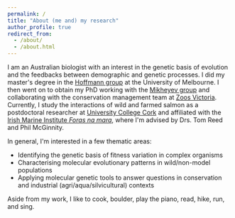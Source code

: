 ```yaml
---
permalink: /
title: "About (me and) my research"
author_profile: true
redirect_from:
  - /about/
  - /about.html
---
```


I am an Australian biologist with an interest in the genetic basis of evolution and the feedbacks between demographic and genetic processes. I did my master's degree in the [Hoffmann group](https://www.bio21.unimelb.edu.au/hoffmann-group) at the University of Melbourne. I then went on to obtain my PhD working with the [Mikheyev group](https://biology.anu.edu.au/research/research-groups/mikheyev-group-evolutionary-genomics) and collaborating with the conservation management team at [Zoos Victoria](https://www.zoo.org.au/). Currently, I study the interactions of wild and farmed salmon as a postdoctoral researcher at [University College Cork](https://www.ucc.ie/en/) and affiliated with the [Irish Marine Institute *Foras na mara*](https://www.marine.ie/), where I'm advised by Drs. Tom Reed and Phil McGinnity.

In general, I'm interested in a few thematic areas:
- Identifying the genetic basis of fitness variation in complex organisms
- Characterising molecular evolutionary patterns in wild/non-model populations
- Applying molecular genetic tools to answer questions in conservation and industrial (agri/aqua/silvicultural) contexts

Aside from my work, I like to cook, boulder, play the piano, read, hike, run, and sing.
